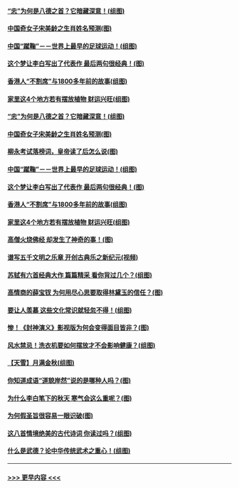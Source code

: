 #### [“忠”为何是八德之首？它暗藏深意！(组图)](../pages/p7/907106.md?t=09181322) 
#### [中国奇女子宋美龄之生肖姓名预测(图)](../pages/p7/906542.md?t=09181322) 
#### [中国“蹴鞠”－－世界上最早的足球运动！(组图)](../pages/p7/907235.md?t=09181322) 
#### [这个梦让李白写出了代表作 最后两句很经典！(图)](../pages/p7/907231.md?t=09181322) 
#### [香港人“不割席”与1800多年前的故事(组图)](../pages/p7/907324.md?t=09181322) 
#### [家里这4个地方若有摆放植物 财运兴旺(组图)](../pages/p7/887505.md?t=09181322) 
#### [“忠”为何是八德之首？它暗藏深意！(组图)](../pages/p7/907106.md?t=09181322) 
#### [中国奇女子宋美龄之生肖姓名预测(图)](../pages/p7/906542.md?t=09181322) 
#### [柳永考试落榜词，皇帝读了后怎么说(图)](../pages/p7/906476.md?t=09181322) 
#### [中国“蹴鞠”－－世界上最早的足球运动！(组图)](../pages/p7/907235.md?t=09181322) 
#### [这个梦让李白写出了代表作 最后两句很经典！(图)](../pages/p7/907231.md?t=09181322) 
#### [香港人“不割席”与1800多年前的故事(组图)](../pages/p7/907324.md?t=09181322) 
#### [家里这4个地方若有摆放植物 财运兴旺(组图)](../pages/p7/887505.md?t=09181322) 
#### [高僧火烧佛经 却发生了神奇的事！(图)](../pages/p7/904058.md?t=09181322) 
#### [谱写五千文明之乐章 开创古典乐之新纪元(视频)](../pages/p7/904231.md?t=09181322) 
#### [苏轼有六首经典大作 篇篇精采 看你背过几个？(组图)](../pages/p7/904734.md?t=09181322) 
#### [高情商的薛宝钗 为何用尽心思要取得林黛玉的信任？(图)](../pages/p7/884033.md?t=09181322) 
#### [要让人羡慕 这些文化常识就轻忽不得！(组图)](../pages/p7/898803.md?t=09181322) 
#### [惨！《封神演义》影视版为何会变得面目皆非？(图)](../pages/p7/906532.md?t=09181322) 
#### [风水禁忌！洗衣机要如何摆放才不会影响健康？(组图)](../pages/p7/905903.md?t=09181322) 
#### [【天雪】月满金秋(组图)](../pages/p7/907385.md?t=09181322) 
#### [你知道成语“道貌岸然”说的是哪种人吗？(图)](../pages/p7/907226.md?t=09181322) 
#### [为什么李白笔下的秋天 寒气会这么重呢？(图)](../pages/p7/905581.md?t=09181322) 
#### [为何假圣旨很容易一眼识破(图)](../pages/p7/906472.md?t=09181322) 
#### [这八首情境绝美的古代诗词 你读过吗？(组图)](../pages/p7/904852.md?t=09181322) 
#### [什么是武德？论中华传统武术之重心！(组图)](../pages/p7/906297.md?t=09181322) 

----
#### [ >>> 更早内容 <<< ](../indexes/p7-earlier.md)
